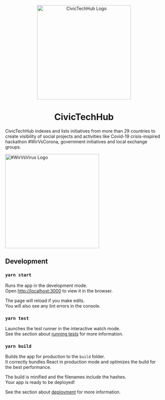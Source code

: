 <div style="text-align: center;">
  <img src="https://github.com/civictechhub/client/blob/develop/src/images/logo.png?raw=true" alt="CivicTechHub Logo" style="width: 300px">
  <h1>CivicTechHub</h1>
</div>

CivicTechHub indexes and lists initiatives from more than 29 countries to create visibility of social projects and activities like Covid-19 crisis-inspired hackathon #WirVsCorona, government initiatives and local exchange groups.

<img src="https://github.com/civictechhub/client/blob/develop/src/images/logo-wirvsvirus.png?raw=true" alt="#WirVsVirus Logo" style="width: 300px">

## Development

### `yarn start`

Runs the app in the development mode.<br />
Open [http://localhost:3000](http://localhost:3000) to view it in the browser.

The page will reload if you make edits.<br />
You will also see any lint errors in the console.

### `yarn test`

Launches the test runner in the interactive watch mode.<br />
See the section about [running tests](https://facebook.github.io/create-react-app/docs/running-tests) for more information.

### `yarn build`

Builds the app for production to the `build` folder.<br />
It correctly bundles React in production mode and optimizes the build for the best performance.

The build is minified and the filenames include the hashes.<br />
Your app is ready to be deployed!

See the section about [deployment](https://facebook.github.io/create-react-app/docs/deployment) for more information.
